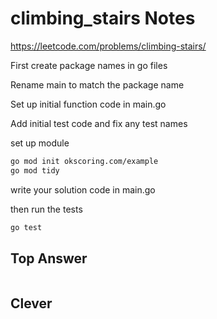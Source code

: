 # climbing_stairs Notes

<https://leetcode.com/problems/climbing-stairs/>

First create package names in go files

Rename main to match the package name

Set up initial function code in main.go

Add initial test code and fix any test names

set up module

```bash
go mod init okscoring.com/example
go mod tidy
```

write your solution code in main.go

then run the tests

```bash
go test
```

## Top Answer

```go

```

## Clever

```go

```
